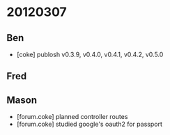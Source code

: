 # 20120307

## Ben
- [coke] publosh v0.3.9, v0.4.0, v0.4.1, v0.4.2, v0.5.0



## Fred



## Mason
- [forum.coke] planned controller routes
- [forum.coke] studied google's oauth2 for passport
